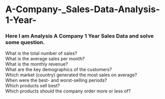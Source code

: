 # A-Company-_Sales-Data-Analysis-1-Year-
### Here I am  Analysis  A Company 1 Year Sales Data and solve some question.

What is the total number of sales?<br>
What is the average sales per month? <br>
What is the monthly revenue?<br>
What are the key demographics of the customers?<br>
Which market (country) generated the most sales on average?<br>
When were the best- and worst-selling periods?<br>
Which products sell best? <br>
Which products should the company order more or less of?<br>

